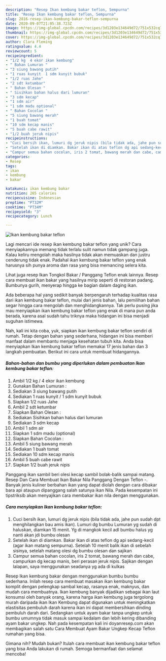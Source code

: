 ```yaml
---
description: "Resep Ikan kembung bakar teflon, Sempurna"
title: "Resep Ikan kembung bakar teflon, Sempurna"
slug: 2816-resep-ikan-kembung-bakar-teflon-sempurna
date: 2020-09-07T21:05:38.723Z
image: https://img-global.cpcdn.com/recipes/3d1203e134649d72/751x532cq70/ikan-kembung-bakar-teflon-foto-resep-utama.jpg
thumbnail: https://img-global.cpcdn.com/recipes/3d1203e134649d72/751x532cq70/ikan-kembung-bakar-teflon-foto-resep-utama.jpg
cover: https://img-global.cpcdn.com/recipes/3d1203e134649d72/751x532cq70/ikan-kembung-bakar-teflon-foto-resep-utama.jpg
author: Clara Fleming
ratingvalue: 4.4
reviewcount: 5
recipeingredient:
- "1/2 kg  4 ekor ikan kembung"
- " Bahan Lumuran "
- "3 siung bawang putih"
- "1 ruas kunyit  1 sdm kunyit bubuk"
- "1/2 ruas Jahe"
- "2 sdt ketumbar"
- " Bahan Olesan "
- " Sisihkan bahan halus dari lumuran"
- "3 sdm kecap"
- "1 sdm air"
- "1 sdm madu optional"
- " Bahan Cocolan "
- "5 siung bawang merah"
- "1 buah tomat"
- "10 sdm kecap manis"
- "5 buah cabe rawit"
- "1/2 buah jeruk nipis"
recipeinstructions:
- "Cuci bersih ikan, lumuri dg jeruk nipis (bila tidak ada, jahe pun sudah dpt menghilangkan bau amis ikan). Lumuri dg bumbu Lumuran yg sudah di haluskan, diamkan 15 menit. Yg di mangkok kecil adl bumbu halus yg nanti akan jdi bumbu olesan"
- "Setelah ikan di diamkan. Bakar ikan di atas teflon dg api sedang-kecil (agar ikan matang sempurna). Setelah 10 menit balik ikan di sebelah sisinya, setelah matang olesi dg bumbu olesan dan sajikan"
- "Campur semua bahan cocolan, iris 2 tomat, bawang merah dan cabe, campurkan dg kecap manis, beri perasan jeruk nipis. Sajikan dengan lalapan, saya menggunakan seadanya yg ada di kulkas"
categories:
- Resep
tags:
- ikan
- kembung
- bakar

katakunci: ikan kembung bakar 
nutrition: 265 calories
recipecuisine: Indonesian
preptime: "PT32M"
cooktime: "PT34M"
recipeyield: "3"
recipecategory: Lunch

---
```



![Ikan kembung bakar teflon](https://img-global.cpcdn.com/recipes/3d1203e134649d72/751x532cq70/ikan-kembung-bakar-teflon-foto-resep-utama.jpg)

Lagi mencari ide resep ikan kembung bakar teflon yang unik? Cara menyiapkannya memang tidak terlalu sulit namun tidak gampang juga. Kalau keliru mengolah maka hasilnya tidak akan memuaskan dan justru cenderung tidak enak. Padahal ikan kembung bakar teflon yang enak harusnya sih punya aroma dan rasa yang bisa memancing selera kita.

Lihat juga resep Ikan Tongkol Bakar / Panggang Teflon enak lainnya. Resep cara membuat ikan bakar yang hasilnya mirip seperti di restoran padang. Bumbunya gurih, menyerap hingga ke bagian dalam daging ikan.

Ada beberapa hal yang sedikit banyak berpengaruh terhadap kualitas rasa dari ikan kembung bakar teflon, mulai dari jenis bahan, lalu pemilihan bahan segar hingga cara mengolah dan menghidangkannya. Tak perlu pusing jika mau menyiapkan ikan kembung bakar teflon yang enak di mana pun anda berada, karena asal sudah tahu triknya maka hidangan ini bisa menjadi suguhan istimewa.


Nah, kali ini kita coba, yuk, siapkan ikan kembung bakar teflon sendiri di rumah. Tetap dengan bahan yang sederhana, hidangan ini bisa memberi manfaat dalam membantu menjaga kesehatan tubuh kita. Anda bisa menyiapkan Ikan kembung bakar teflon memakai 17 jenis bahan dan 3 langkah pembuatan. Berikut ini cara untuk membuat hidangannya.

<!--inarticleads1-->

##### Bahan-bahan dan bumbu yang diperlukan dalam pembuatan Ikan kembung bakar teflon:

1. Ambil 1/2 kg / 4 ekor ikan kembung
1. Gunakan  Bahan Lumuran :
1. Sediakan 3 siung bawang putih
1. Sediakan 1 ruas kunyit / 1 sdm kunyit bubuk
1. Siapkan 1/2 ruas Jahe
1. Ambil 2 sdt ketumbar
1. Siapkan  Bahan Olesan :
1. Sediakan  Sisihkan bahan halus dari lumuran
1. Sediakan 3 sdm kecap
1. Ambil 1 sdm air
1. Siapkan 1 sdm madu (optional)
1. Siapkan  Bahan Cocolan :
1. Ambil 5 siung bawang merah
1. Sediakan 1 buah tomat
1. Sediakan 10 sdm kecap manis
1. Ambil 5 buah cabe rawit
1. Siapkan 1/2 buah jeruk nipis


Panggang ikan sambil beri olesi kecap sambil bolak-balik sampai matang. Resep Dan Cara Membuat Ikan Bakar Nila Panggang Dengan Teflon -. Banyak jenis kuliner berbahan ikan yang dapat diolah dengan cara dibakar bara api ataupun dipanggang salah satunya ikan Nila. Pada kesempatan ini tipstriksib akan menyajikan cara membakar ikan nila dengan menggunakan. 

<!--inarticleads2-->

##### Cara menyiapkan Ikan kembung bakar teflon:

1. Cuci bersih ikan, lumuri dg jeruk nipis (bila tidak ada, jahe pun sudah dpt menghilangkan bau amis ikan). Lumuri dg bumbu Lumuran yg sudah di haluskan, diamkan 15 menit. Yg di mangkok kecil adl bumbu halus yg nanti akan jdi bumbu olesan
1. Setelah ikan di diamkan. Bakar ikan di atas teflon dg api sedang-kecil (agar ikan matang sempurna). Setelah 10 menit balik ikan di sebelah sisinya, setelah matang olesi dg bumbu olesan dan sajikan
1. Campur semua bahan cocolan, iris 2 tomat, bawang merah dan cabe, campurkan dg kecap manis, beri perasan jeruk nipis. Sajikan dengan lalapan, saya menggunakan seadanya yg ada di kulkas


Resep Ikan kembung bakar dengan menggunakan bumbu bumbu sederhana. Inilah resep cara membuat masakan ikan kembung bakar komplit dengan pelengkap sambal kecap, rasanya enak, maknyus, dan mudah cara membuatnya. Ikan kembung banyak dijadikan sebagai ikan laut konsumsi oleh banyak orang, karena harga ikan kembung juga tergolong murah daripada ikan Ikan Kembung dapat digunakan untuk meningkatkan elastisitas pembuluh darah karena ikan ini dapat membersihkan dinding pembuluh darah dari. Sedangkan untuk ayam bakar tanpa ungkep untuk bumbu umumnya tidak masuk sampai kedalam dan lebih kering dibanding ayam bakar ungkep. Nah pada kesempatan kali ini doyanresep.com akan membagikan salah satu Cara Membuat Ayam Bakar Ungkep Kecap Teflon rumahan yang bisa. 

Gimana nih? Mudah bukan? Itulah cara membuat ikan kembung bakar teflon yang bisa Anda lakukan di rumah. Semoga bermanfaat dan selamat mencoba!
